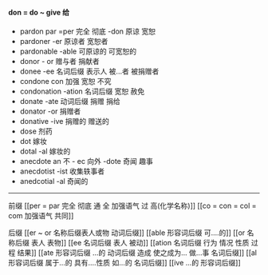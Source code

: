 #### don = do ~ give 给

- pardon par =per  完全 彻底 -don 原谅 宽恕
- pardoner -er 原谅者 宽恕者
- pardonable -able  可原谅的 可宽恕的
- donor    - or 赠与者 捐献者 
- donee -ee  名词后缀  表示人 被...者  被捐赠者 
- condone con 加强  宽恕 不究
- condonation -ation 名词后缀 宽恕 赦免
- donate -ate 动词后缀 捐赠 捐给
- donator -or 捐赠者 
- donative -ive  捐赠的 赠送的
- dose  剂药
- dot  嫁妆
- dotal -al  嫁妆的 
- anecdote an 不  - ec 向外 -dote  奇闻 趣事  
- anecdotist -ist 收集轶事者
- anedcotial -al 奇闻的

---

前缀
[[per = par 完全 彻底  通  全  加强语气  过 高(化学名称)]]
[[co = con  = col = com  加强语气 共同]]



后缀
[[er  ~ or 名称后缀表人或物 动词后缀]]
[[able  形容词后缀 可....的]]
[[or 名称后缀 表人 表物]]
[[ee 名词后缀 表人 被动]]
[[ation 名词后缀  行为 情况 性质 过程 结果]]
[[ate 形容词后缀  ...的 动词后缀 造成 使之成为... 做...事 名词后缀]]
[[al 形容词后缀   属于...的  具有....性质  如...的   名词后缀]]
[[ive ...的 形容词后缀]]
